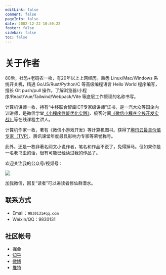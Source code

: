```yaml
---
editLink: false
comment: false
pageInfo: false
date: 2002-12-22 10:50:22
footer: false
sidebar: false
toc: false
---
```

# 关于作者

80后，社恐+老码农一枚，有20年以上上网经历。熟悉 Linux/Mac/Windows 系统开关机，精通 Go/JS/Rust/Python/C 等高级编程语言 Hello World 程序编写，擅长 Git push/pull 操作，了解浏览器/小程序/React/Vue/Tailwind/Webpack/Vite 等底层工作原理的名称书写。

计算机讲师一枚，持有“中移联合智库ICT专家级讲师”证书，是一汽大众等国企内训讲师，是微信学堂[《小程序性能优化实践》](https://developers.weixin.qq.com/community/business/course/000606628dc2e86dc0ddcbb115940d)、极客时间[《微信小程序全栈开发实战》](http://gk.link/a/10AdC)等在线课程主讲人。

计算机作家一枚，著有《微信小游戏开发》等计算机图书。获得了[腾讯云最具价值专家（TVP）](https://cloud.tencent.com/tvp/124)、腾讯课堂年度最具影响力专家等荣誉称号。

此外，还是一枚非著名网文小说作者，笔名和作品不说了，免得掉马。但如果你是一名老书虫的话，很有可能已经读过我的作品了。

欢迎关注我的公众号/视频号：

![](/yslqrcode.jpg)

加我微信，回复“读者”可以进读者修仙群潜水。

## 联系方式

- Email：`9830131#qq.com`
- Weixin/QQ：9830131

## 社区帐号

- [掘金](https://juejin.cn/user/2400989124504286)
- [知乎](https://www.zhihu.com/people/liyi2005)
- [微博](https://weibo.com/u/2820420060)
- [推特](https://twitter.com/coderliyi)